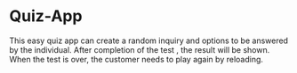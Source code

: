 # Quiz-App
This easy quiz app can create a random inquiry and options to be answered by the individual. After completion of the test , the result will be shown. When the test is over, the customer needs to play again by reloading. 
